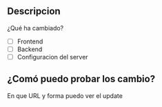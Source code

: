 ## Descripcion
¿Qué ha cambiado?

- [ ] Frontend
- [ ] Backend
- [ ] Configuracion del server

## ¿Comó puedo probar los cambio?
En que URL y forma puedo ver el update
